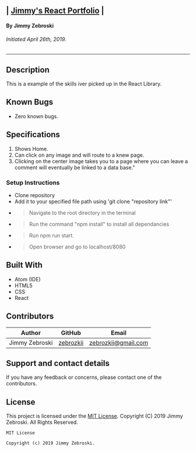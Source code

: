 ## | <u>**Jimmy's React Portfolio**</u> |

#### By Jimmy Zebroski
###### Initiated April 26th, 2019.

----------

## Description
This is a example of the skills iver picked up in the React Library.

## Known Bugs
* Zero known bugs.

## Specifications
  1. Shows Home.
  2. Can click on any image and will route to a knew page.
  3. Clicking on the center image takes you to a page where you can leave a comment will eventually be linked to a data base."

### Setup Instructions
  * Clone repository
  * Add it to your specified file path using 'git clone "repository link"'
  * > Navigate to the root directory in the terminal
  * > Run the command "npm install" to install all dependancies
  * > Run npm run start.
  * > Open browser and go to localhost/8080

## Built With

* Atom (IDE)
* HTML5
* CSS
* React


## Contributors

| Author | GitHub | Email |
|--------|:------:|:-----:|
| Jimmy Zebroski | [zebrozkii](https://github.com/zebrozkii) |  [zebrozkii@gmail.com](zebrozkii@gmail.com) |

## Support and contact details

If you have any feedback or concerns, please contact one of the contributors.

## License

This project is licensed under the [MIT License](https://opensource.org/licenses/MIT). Copyright (C) 2019 Jimmy Zebroski. All Rights Reserved.
```
MIT License

Copyright (c) 2019 Jimmy Zebroski.
